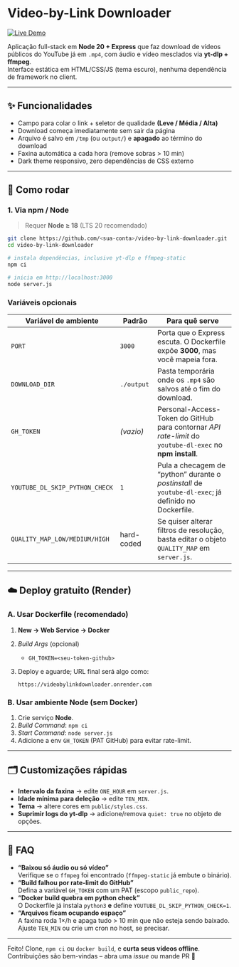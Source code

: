 # Video-by-Link Downloader  

[![Live Demo](https://img.shields.io/badge/Live-Demo-online-4ade80?style=for-the-badge&logo=vercel&logoColor=white)](https://videobylinkdownloader.onrender.com)

Aplicação full-stack em **Node 20 + Express** que faz download de vídeos públicos do YouTube já em `.mp4`, com áudio e vídeo mesclados via **yt-dlp + ffmpeg**.  
Interface estática em HTML/CSS/JS (tema escuro), nenhuma dependência de framework no client.

---

## ✨ Funcionalidades

* Campo para colar o link + seletor de qualidade **(Leve / Média / Alta)**  
* Download começa imediatamente sem sair da página  
* Arquivo é salvo em `/tmp` (ou `output/`) e **apagado** ao término do download  
* Faxina automática a cada hora (remove sobras > 10 min)  
* Dark theme responsivo, zero dependências de CSS externo  

---

## 🚀 Como rodar

### 1. Via **npm / Node**

> Requer **Node ≥ 18** (LTS 20 recomendado)

```bash
git clone https://github.com/<sua-conta>/video-by-link-downloader.git
cd video-by-link-downloader

# instala dependências, inclusive yt-dlp e ffmpeg-static
npm ci

# inicia em http://localhost:3000
node server.js
```

### Variáveis opcionais

| Variável de ambiente             | Padrão         | Para quê serve                                                                    |
|----------------------------------|----------------|-----------------------------------------------------------------------------------|
| `PORT`                           | `3000`         | Porta que o Express escuta. O Dockerfile expõe **3000**, mas você mapeia fora.    |
| `DOWNLOAD_DIR`                   | `./output`     | Pasta temporária onde os `.mp4` são salvos até o fim do download.                 |
| `GH_TOKEN`                       | _(vazio)_      | Personal-Access-Token do GitHub para contornar *API rate-limit* do `youtube-dl-exec` no **npm install**. |
| `YOUTUBE_DL_SKIP_PYTHON_CHECK`   | `1`            | Pula a checagem de “python” durante o *postinstall* de `youtube-dl-exec`; já definido no Dockerfile. |
| `QUALITY_MAP_LOW/MEDIUM/HIGH`    | hard-coded     | Se quiser alterar filtros de resolução, basta editar o objeto `QUALITY_MAP` em `server.js`. |

---

## ☁️ Deploy gratuito (Render)

### A. Usar **Dockerfile** (recomendado)

1. **New → Web Service → Docker**  
2. *Build Args* (opcional)  
   * `GH_TOKEN=<seu-token-github>`  
3. Deploy e aguarde; URL final será algo como:

   `https://videobylinkdownloader.onrender.com`

### B. Usar ambiente **Node** (sem Docker)

1. Crie serviço **Node**.  
2. *Build Command*: `npm ci`  
3. *Start Command*: `node server.js`  
4. Adicione a env `GH_TOKEN` (PAT GitHub) para evitar rate-limit.

---

## 🗂️ Customizações rápidas

* **Intervalo da faxina** → edite `ONE_HOUR` em `server.js`.  
* **Idade mínima para deleção** → edite `TEN_MIN`.  
* **Tema** → altere cores em `public/styles.css`.  
* **Suprimir logs do yt-dlp** → adicione/remova `quiet: true` no objeto de opções.

---

## 🤔 FAQ

* **“Baixou só áudio ou só vídeo”**  
  Verifique se o `ffmpeg` foi encontrado (`ffmpeg-static` já embute o binário).  
* **“Build falhou por rate-limit do GitHub”**  
  Defina a variável `GH_TOKEN` com um PAT (escopo `public_repo`).  
* **“Docker build quebra em python check”**  
  O Dockerfile já instala `python3` **e** define `YOUTUBE_DL_SKIP_PYTHON_CHECK=1`.  
* **“Arquivos ficam ocupando espaço”**  
  A faxina roda 1×/h e apaga tudo > 10 min que não esteja sendo baixado.  
  Ajuste `TEN_MIN` ou crie um cron no host, se precisar.

---

Feito! Clone, `npm ci` ou `docker build`, e **curta seus vídeos offline**.  
Contribuições são bem-vindas – abra uma _issue_ ou mande PR 🚀